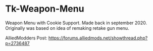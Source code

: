 # Tk-Weapon-Menu
Weapon Menu with Cookie Support. Made back in september 2020. Originally was based on idea of remaking retake gun menu.

AlliedModders Post: https://forums.alliedmods.net/showthread.php?p=2736487
